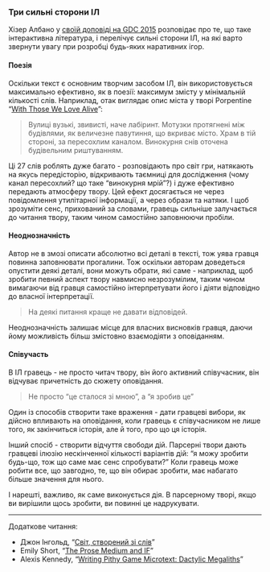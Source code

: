 ### Три сильні сторони ІЛ

Хізер Албано у [своїй доповіді на GDC 2015](https://www.youtube.com/watch?v=EXW1ts6tZh4) розповідає про те, що таке інтерактивна література, і перелічує сильні сторони ІЛ, на які варто звернути увагу при розробці будь-яких наративних ігор.

#### Поезія

Оскільки текст є основним творчим засобом ІЛ, він використовується максимально ефективно, як в поезії: максимум змісту у мінімальній кількості слів. Наприклад, отак виглядає опис міста у творі Porpentine “[With Those We Love Alive](https://technix.itch.io/wtwla)”:

> Вулиці вузькі, звивисті, наче лабіринт. Мотузки протягнені між будівлями, як величезне павутиння, що вкриває місто. Храм в тій стороні, за пересохлим каналом. Винокурня снів оточена будівельним риштуванням.

Ці 27 слів роблять дуже багато - розповідають про світ гри, натякають на якусь передісторію, відкривають таємниці для дослідження (чому канал пересохлий? що таке “винокурня мрій”?) і дуже ефективно передають атмосферу твору. Цей ефект досягається не через повідомлення утилітарної інформації, а через образи та натяки. І щоб зрозуміти сенс, прихований за словами, гравець сильніше залучається до читання твору, таким чином самостійно заповнюючи пробіли.

#### Неоднозначність

Автор не в змозі описати абсолютно всі деталі в тексті, тож уява гравця повинна заповнювати прогалини. Тож оскільки авторам доведеться опустити деякі деталі, вони можуть обрати, які саме - наприклад, щоб зробити певний аспект твору навмисно незрозумілим, таким чином вимагаючи від гравця самостійно інтерпретувати його і діяти відповідно до власної інтерпретації.

> На деякі питання краще не давати відповідей.

Неоднозначність залишає місце для власних висновків гравця, даючи йому можливість більш змістовно взаємодіяти з оповіданням. 

#### Співучасть

В ІЛ гравець - не просто читач твору, він його активний співучасник, він відчуває причетність до сюжету оповідання.

> Не просто “це сталося зі мною”, а “я зробив це”

Один із способів створити таке враження - дати гравцеві вибори, як дійсно впливають на оповідання, коли гравець є співучасником не лише того, як закінчиться історія, але й того, про що ця історія.

Інший спосіб - створити відчуття свободи дій. Парсерні твори дають гравцеві ілюзію нескінченної кількості варіантів дій: “я можу зробити будь-що, тож що саме має сенс спробувати?” Коли гравець може робити все, що завгодно, те, що він обирає зробити, має набагато більше значення для нього.

І нарешті, важливо, як саме виконується дія. В парсерному творі, якщо ви вирішили щось зробити, ви повинні це надрукувати.

---

Додаткове читання:
* Джон Інгольд, “[Світ, створений зі слів](https://intfiction.org.ua/article/2022/05/a-world-made-of-words/)”
* Emily Short, “[The Prose Medium and IF](https://emshort.blog/how-to-play/writing-if/my-articles/the-prose-medium-and-if/)”
* Alexis Kennedy, “[Writing Pithy Game Microtext: Dactylic Megaliths](https://weatherfactory.biz/writing-pithy-game-microtext-dactylic-megaliths/)”
